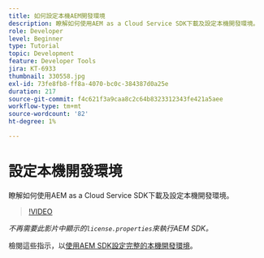 ```yaml
---
title: 如何設定本機AEM開發環境
description: 瞭解如何使用AEM as a Cloud Service SDK下載及設定本機開發環境。
role: Developer
level: Beginner
type: Tutorial
topic: Development
feature: Developer Tools
jira: KT-6933
thumbnail: 330558.jpg
exl-id: 73fe8fb8-ff8a-4070-bc0c-384387d0a25e
duration: 217
source-git-commit: f4c621f3a9caa8c2c64b8323312343fe421a5aee
workflow-type: tm+mt
source-wordcount: '82'
ht-degree: 1%

---
```


# 設定本機開發環境

瞭解如何使用AEM as a Cloud Service SDK下載及設定本機開發環境。

>[!VIDEO](https://video.tv.adobe.com/v/330558?quality=12&learn=on)

_不再需要此影片中顯示的`license.properties`來執行AEM SDK。_

檢閱這些指示，以[使用AEM SDK設定完整的本機開發環境](https://experienceleague.adobe.com/docs/experience-manager-learn/cloud-service/local-development-environment-set-up/overview.html)。
